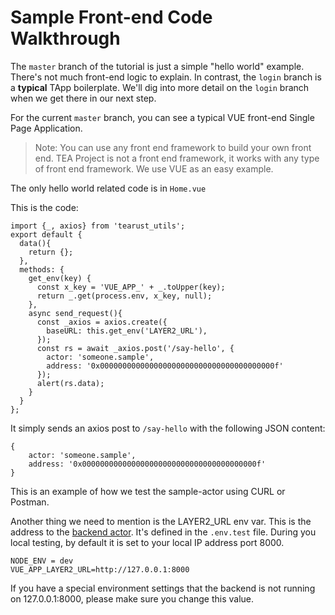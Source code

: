 # Sample Front-end Code Walkthrough
The `master` branch of the tutorial is just a simple "hello world" example. There's not much front-end logic to explain. In contrast, the `login` branch is a  **typical** TApp boilerplate. We'll dig into more detail on the `login` branch when we get there in our next step.

For the current `master` branch, you can see a typical VUE front-end Single Page Application.

> Note: You can use any front end framework to build your own front end. TEA Project is not a front end framework, it works with any type of front end framework. We use VUE as an easy example. 

The only hello world related code is in `Home.vue`

This is the code:

```
import {_, axios} from 'tearust_utils';
export default {
  data(){
    return {};
  },
  methods: {
    get_env(key) {
      const x_key = 'VUE_APP_' + _.toUpper(key);
      return _.get(process.env, x_key, null);
    },
    async send_request(){
      const _axios = axios.create({
        baseURL: this.get_env('LAYER2_URL'),
      });
      const rs = await _axios.post('/say-hello', {
        actor: 'someone.sample',
        address: '0x000000000000000000000000000000000000000f'
      });
      alert(rs.data);
    }
  }
};
```

It simply sends an axios post to `/say-hello` with the following JSON content:

```
{
    actor: 'someone.sample',
    address: '0x000000000000000000000000000000000000000f'
}
```

This is an example of how we test the sample-actor using CURL or Postman.

Another thing we need to mention is the LAYER2_URL env var. This is the address to the [backend actor](../../../z_glossary/back_end_actor.md). It's defined in the `.env.test` file. During you local testing, by default it is set to your local IP address port 8000.

```
NODE_ENV = dev
VUE_APP_LAYER2_URL=http://127.0.0.1:8000
```

If you have a special environment settings that the backend is not running on 127.0.0.1:8000, please make sure you change this value. 

